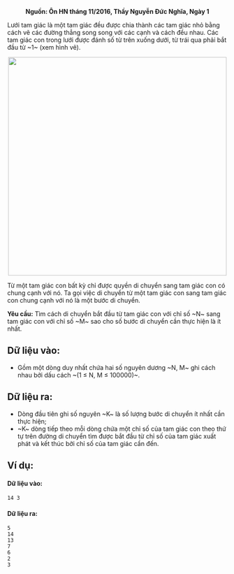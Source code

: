**<center>Nguồn: Ôn HN tháng 11/2016, Thầy Nguyễn Đức Nghĩa, Ngày 1</center>**

Lưới tam giác là một tam giác đều được chia thành các tam giác nhỏ bằng cách vẽ các đường thẳng song song với các cạnh và cách đều nhau. Các tam giác con trong lưới được đánh số từ trên xuống dưới, từ trái qua phải bắt đầu từ ~1~ (xem hình vẽ).
<center><img src="/images/problems/1230/TRENET.png" width=500px" /></center>

Từ một tam giác con bất kỳ chỉ được quyền di chuyển sang tam giác con có chung cạnh với nó. Ta gọi việc di chuyển từ một tam giác con sang tam giác con chung cạnh với nó là một bước di chuyển.

**Yêu cầu:** Tìm cách di chuyển bắt đầu từ tam giác con với chỉ số ~N~ sang tam giác con với chỉ số ~M~ sao cho số bước di chuyển cần thực hiện là ít nhất.

## Dữ liệu vào:
- Gồm một dòng duy nhất chứa hai số nguyên dương ~N, M~ ghi cách nhau bởi dấu cách ~(1 ≤ N, M ≤ 100000)~.

## Dữ liệu ra:
- Dòng đầu tiên ghi số nguyên ~K~ là số lượng bước di chuyển ít nhất cần thực 
hiện;
- ~K~ dòng tiếp theo mỗi dòng chứa một chỉ số của tam giác con theo thứ tự trên đường di chuyển tìm được bắt đầu từ chỉ số của tam giác xuất phát và kết thúc bởi chỉ số của tam giác cần đến.

## Ví dụ: 
#### Dữ liệu vào:
```
14 3
```

#### Dữ liệu ra:
```
5
14
13
7
6
2
3
```